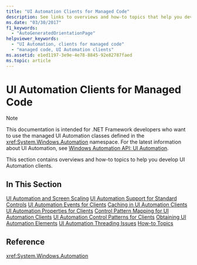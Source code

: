 ```yaml
---
title: "UI Automation Clients for Managed Code"
description: See links to overviews and how-to topics that help you develop UI Automation clients with managed code.
ms.date: "03/30/2017"
f1_keywords:
  - "AutoGeneratedOrientationPage"
helpviewer_keywords:
  - "UI Automation, clients for managed code"
  - "managed code, UI Automation clients"
ms.assetid: e1ed1197-3e9e-4e78-8845-92e82787faed
ms.topic: article
---
```

# UI Automation Clients for Managed Code

> [!NOTE]
> This documentation is intended for .NET Framework developers who want to use the managed UI Automation classes defined in the <xref:System.Windows.Automation> namespace. For the latest information about UI Automation, see [Windows Automation API: UI Automation](/windows/win32/winauto/entry-uiauto-win32).

 This section contains overviews and how-to topics to help you develop UI Automation clients.

## In This Section

 [UI Automation and Screen Scaling](ui-automation-and-screen-scaling.md)
 [UI Automation Support for Standard Controls](ui-automation-support-for-standard-controls.md)
 [UI Automation Events for Clients](ui-automation-events-for-clients.md)
 [Caching in UI Automation Clients](caching-in-ui-automation-clients.md)
 [UI Automation Properties for Clients](ui-automation-properties-for-clients.md)
 [Control Pattern Mapping for UI Automation Clients](control-pattern-mapping-for-ui-automation-clients.md)
 [UI Automation Control Patterns for Clients](ui-automation-control-patterns-for-clients.md)
 [Obtaining UI Automation Elements](obtaining-ui-automation-elements.md)
 [UI Automation Threading Issues](ui-automation-threading-issues.md)
 [How-to Topics](ui-automation-clients-for-managed-code-how-to-topics.md)

## Reference

 <xref:System.Windows.Automation>
